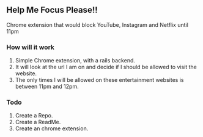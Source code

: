 ## Help Me Focus Please!!

Chrome extension that would block YouTube, Instagram and Netflix until 11pm

### How will it work

1. Simple Chrome extension, with a rails backend.
2. It will look at the url I am on and decide if I should be allowed to visit the website.
3. The only times I will be allowed on these entertainment websites is between 11pm and 12pm.


### Todo

1. Create a Repo.
2. Create a ReadMe.
3. Create an chrome extension.


